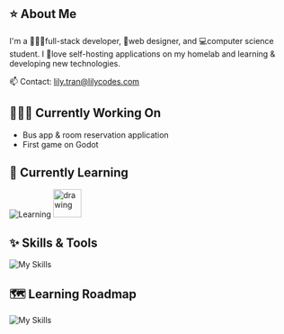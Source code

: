 ## ⭐ About Me
I'm a 👩🏻‍💻full-stack developer, 🎨web designer, and 💻computer science student. I 💖love self-hosting applications on my homelab and learning & developing new technologies.

📫 Contact: lily.tran@lilycodes.com
## 👩🏻‍💻 Currently Working On
- Bus app & room reservation application
- First game on Godot
## 🌱 Currently Learning
![Learning](https://go-skill-icons.vercel.app/api/icons?i=react,postgres,godot&theme=light) <img src="https://static.wikia.nocookie.net/logopedia/images/3/30/Aseprite_Logo.png/revision/latest?cb=20240909223208" alt="drawing" height="50"/>
## ✨ Skills & Tools
![My Skills](https://go-skill-icons.vercel.app/api/icons?i=python,java,cpp,nodejs,sqlserver,oracle,django,flask,html,css,js,pygame,git,github,docker,cloudflare,figma,linux&perline=10)
## 🗺️ Learning Roadmap
![My Skills](https://go-skill-icons.vercel.app/api/icons?i=vue,wordpress)
